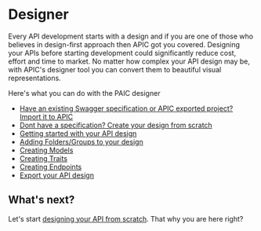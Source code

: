 # Designer

Every API development starts with a design and if you are one of those who believes in design-first approach then APIC got you covered. Designing your APIs before starting development could significantly reduce cost, effort and time to market. No matter how complex your API design may be, with APIC's designer tool you can convert them to beautiful visual representations.

Here's what you can do with the PAIC designer

* [Have an existing Swagger specification or APIC exported project? Import it to APIC](getting-started-with-designer.md)
* [Dont have a specification? Create your design from scratch](getting-started-with-designer.md)
* [Getting started with your API design](getting-started-with-designer.md)
* [Adding Folders/Groups to your design](create-folder.md)
* [Creating Models](create-model.md)
* [Creating Traits](create-trait.md)
* [Creating Endpoints](create-endpoint.md)
* [Export your API design](export-docs.md)

## What's next?

Let's start [designing your API from scratch](getting-started-with-designer.md). That why you are here right?

